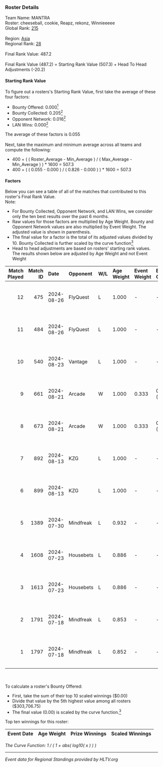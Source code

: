 ### Roster Details<br />
Team Name: MANTRA<br />
Roster: cheeseball, cookie, Reapz, rekonz, Winnieeeee<br />
Global Rank: [215](../../standings_global_2024_09_08.md)<br />
<br />
Region: [Asia]( ../../standings_asia_2024_09_08.md)<br />
Regional Rank: [28]( ../../standings_asia_2024_09_08.md)<br />
<br />
Final Rank Value:  487.2<br />
<br />
Final Rank Value (487.2) = Starting Rank Value (507.3) + Head To Head Adjustments (-20.2)<br />

#### Starting Rank Value<br />
To figure out a rosters's Starting Rank Value, first take the average of these four factors:<br />
- Bounty Offered: 0.000[<sup>1</sup>](#table2)
- Bounty Collected: 0.205[<sup>2</sup>](#table1)
- Opponent Network: 0.016[<sup>2</sup>](#table1)
- LAN Wins: 0.000[<sup>2</sup>](#table1)

The average of these factors is 0.055<br />
<br />
Next, take the maximum and minimum average across all teams and compute the following:<br />
- 400 + ( ( Roster_Average - Min_Average ) / ( Max_Average - Min_Average ) ) * 1600 = 507.3
- 400 + ( ( 0.055 - 0.000 ) / ( 0.826 - 0.000 ) ) * 1600 = 507.3


#### Factors<br />
Below you can see a table of all of the matches that contributed to this roster's Final Rank Value.<br />
Note:<br />

- For Bounty Collected, Opponent Network, and LAN Wins, we consider only the ten best results over the past 6 months.
- Raw values for those factors are multiplied by Age Weight. Bounty and Opponent Network values are also multiplied by Event Weight. The adjusted value is shown in parenthesis.
- The final value for a factor is the total of its adjusted values divided by 10. Bounty Collected is further scaled by the curve function[<sup>3</sup>](#curveFunction)
- Head to head adjustments are based on rosters' starting rank values. The results shown below are adjusted by Age Weight and not Event Weight
<span id="table1"></span><br />


| Match Played | Match ID | Date       | Opponent  | W/L | Age Weight | Event Weight | Bounty Collected | Opponent Network | LAN Wins  | H2H Adj. | Roster                                        |
| -: | -: | :- | :- | :- | :- | :- | :- | :- | :- | -: | :- |
|           12 |      475 | 2024-08-26 | FlyQuest  | L   | 1.000      | -            | -                | -                | -         |    -1.29 | cheeseball, cookie, Reapz, rekonz, Winnieeeee |
|           11 |      484 | 2024-08-26 | FlyQuest  | L   | 1.000      | -            | -                | -                | -         |    -1.31 | cheeseball, cookie, Reapz, rekonz, Winnieeeee |
|           10 |      540 | 2024-08-23 | Vantage   | L   | 1.000      | -            | -                | -                | -         |   -10.22 | cheeseball, cookie, Reapz, rekonz, Winnieeeee |
|            9 |      661 | 2024-08-21 | Arcade    | W   | 1.000      | 0.333        | 0.002 (0.001)    | 0.245 (0.082)    | 0 (0.000) |    20.42 | cheeseball, cookie, Reapz, rekonz, Winnieeeee |
|            8 |      673 | 2024-08-21 | Arcade    | W   | 1.000      | 0.333        | 0.002 (0.001)    | 0.245 (0.082)    | 0 (0.000) |    22.07 | cheeseball, cookie, Reapz, rekonz, Winnieeeee |
|            7 |      892 | 2024-08-13 | KZG       | L   | 1.000      | -            | -                | -                | -         |    -7.72 | cheeseball, cookie, mag1c, Reapz, Winnieeeee  |
|            6 |      899 | 2024-08-13 | KZG       | L   | 1.000      | -            | -                | -                | -         |    -8.25 | cheeseball, cookie, mag1c, Reapz, Winnieeeee  |
|            5 |     1389 | 2024-07-30 | Mindfreak | L   | 0.932      | -            | -                | -                | -         |    -5.85 | cheeseball, cookie, mag1c, Reapz, Winnieeeee  |
|            4 |     1608 | 2024-07-23 | Housebets | L   | 0.886      | -            | -                | -                | -         |    -6.92 | cheeseball, cookie, mag1c, Reapz, Winnieeeee  |
|            3 |     1613 | 2024-07-23 | Housebets | L   | 0.886      | -            | -                | -                | -         |    -7.34 | cheeseball, cookie, mag1c, Reapz, Winnieeeee  |
|            2 |     1791 | 2024-07-18 | Mindfreak | L   | 0.853      | -            | -                | -                | -         |    -6.68 | cheeseball, cookie, mag1c, Reapz, Winnieeeee  |
|            1 |     1797 | 2024-07-18 | Mindfreak | L   | 0.852      | -            | -                | -                | -         |    -7.08 | cheeseball, cookie, mag1c, Reapz, Winnieeeee  |

<br />
<span id="table2"></span><br />
To calculate a roster's Bounty Offered:<br />

- First, take the sum of their top 10 scaled winnings ($0.00)
- Divide that value by the 5th highest value among all rosters ($303,706.75)
- The final value (0.00) is scaled by the curve function.[<sup>3</sup>](#curveFunction)

Top ten winnings for this roster:<br />

| Event Date | Age Weight | Prize Winnings | Scaled Winnings |
| :- | -: | :- | :- |


<span id="curveFunction"></span>_The Curve Function: 1 / ( 1 + abs( log10( x ) ) )_<br />

---
_Event data for Regional Standings provided by HLTV.org_<br />
